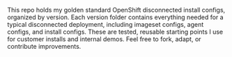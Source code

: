 This repo holds my golden standard OpenShift disconnected install configs, organized by version. Each version folder contains everything needed for a typical disconnected deployment, including imageset configs, agent configs, and install configs. These are tested, reusable starting points I use for customer installs and internal demos. Feel free to fork, adapt, or contribute improvements.
